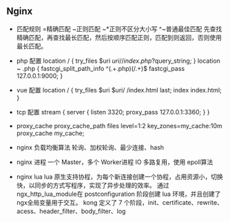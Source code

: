 ## Nginx

* 匹配规则
    =精确匹配    ~正则匹配    ~*正则不区分大小写    ^~普通最佳匹配
    先查找精确匹配，再查找最长匹配，然后按顺序匹配正则，匹配到则返回，否则使用最长匹配。

* php 配置
    location / {
        try_files $uri $uri/ /index.php?$query_string;
    }
    location ~ \.php {
        fastcgi_split_path_info ^(.+\.php)(/.+)$
        fastcgi_pass 127.0.0.1:9000;
    }

* vue 配置
    location / {
        try_files $uri $uri/ /index.html last;
        index index.html;
    }

* tcp 配置
    stream {
        server {
            listen 3320;
            proxy_pass 127.0.0.1:3360;
        }
    }

* proxy_cache
    proxy_cache_path files level=1:2 key_zones=my_cache:10m
    proxy_cache my_cache;

* nginx 负载均衡算法
    轮询、加权轮询、最少连接、hash

* nginx 进程
    一个 Master，多个 Worker进程
    IO 多路复用，使用 epoll算法

* nginx lua
    lua 原生支持协程，为每个新连接创建一个协程，占用资源小，切换快，以同步的方式写程序，实现了异步处理的效率。
    通过 ngx_http_lua_module在 postconfiguration 阶段创建 lua 环境，并且创建了 ngx全局变量用于交互。
    kong 定义了 7 个阶段，init、certificate、rewrite、acess、header_filter、body_filter、log
